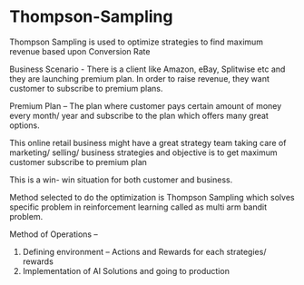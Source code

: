 # Thompson-Sampling
Thompson Sampling is used to optimize strategies to find maximum revenue based upon Conversion Rate

Business Scenario - There is a client like Amazon, eBay, Splitwise etc and they are launching premium plan. In order to raise revenue, they want customer to subscribe to premium plans. 

Premium Plan – The plan where customer pays certain amount of money every month/ year and subscribe to the plan which offers many great options. 

This online retail business might have a great strategy team taking care of marketing/ selling/ business strategies and objective is to get maximum customer subscribe to premium plan

This is a win- win situation for both customer and business.

Method selected to do the optimization is Thompson Sampling which solves specific problem in reinforcement learning called as multi arm bandit problem. 

Method of Operations – 
1.	Defining environment – Actions and Rewards for each strategies/ rewards
2.	Implementation of AI Solutions and going to production


